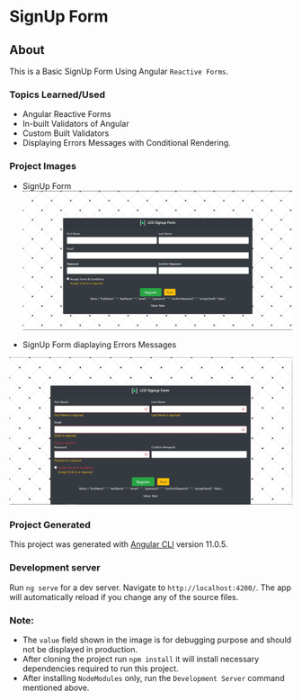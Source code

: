 # SignUp Form

## About

This is a Basic SignUp Form Using Angular `Reactive Forms`.

### Topics Learned/Used

- Angular Reactive Forms
- In-built Validators of Angular
- Custom Built Validators
- Displaying Errors Messages with Conditional Rendering.

### Project Images

- SignUp Form
  ![](./images/main-image.jpg)

- SignUp Form diaplaying Errors Messages

![](./images/errors-image.jpg)

### Project Generated

This project was generated with [Angular CLI](https://github.com/angular/angular-cli) version 11.0.5.

### Development server

Run `ng serve` for a dev server. Navigate to `http://localhost:4200/`. The app will automatically reload if you change any of the source files.

### Note:

- The `value` field shown in the image is for debugging purpose and should not be displayed in production.
- After cloning the project run `npm install` it will install necessary dependencies required to run this project.
- After installing `NodeModules` only, run the `Development Server` command mentioned above.
